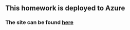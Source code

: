 ## This homework is deployed to Azure
### The site can be found [here](http://hwsch.azurewebsites.net/)
